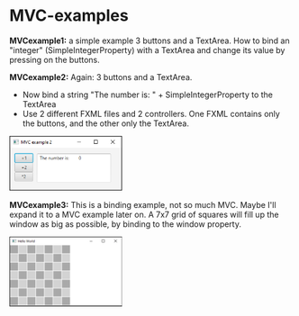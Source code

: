 # MVC-examples

**MVCexample1:** a simple example 3 buttons and a TextArea. How to bind an "integer" (SimpleIntegerProperty) with a TextArea and change its value by pressing on the buttons.

**MVCexample2:** Again: 3 buttons and a TextArea. 
- Now bind a string "The number is:   " + SimpleIntegerProperty to the TextArea
- Use 2 different FXML files and 2 controllers. One FXML contains only the buttons, and the other only the TextArea.

<img src="readmeImages/mvcexample2.png" alt="alt text" width="200" height="">


**MVCexample3:** This is a binding example, not so much MVC. Maybe I'll expand it to a MVC example later on. A 7x7 grid of squares will fill up the window as big as possible, by binding to the window property.

<img src="readmeImages/mvcexample3.png" alt="alt text" width="200" height="">

